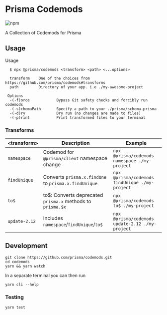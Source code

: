 # Prisma Codemods

![npm](https://img.shields.io/npm/v/@prisma/codemods?style=flat-square)

A Collection of Codemods for Prisma

## Usage

Usage

```shell
  $ npx @prisma/codemods <transform> <path> <...options>
```

```shell
  transform    One of the choices from https://github.com/prisma/codemods#transforms
  path         Directory of your app. i.e ./my-awesome-project
```

```shell
 Options
  -(-f)orce            Bypass Git safety checks and forcibly run codemods
  -(-s)chemaPath       Specify a path to your ./prisma/schema.prisma
  -(-d)ry              Dry run (no changes are made to files)
  -(-p)rint            Print transformed files to your terminal
```

### Transforms

| \<transform>  | Description                                                 | Example                                         |
| ------------- | ----------------------------------------------------------- | ----------------------------------------------- |
| `namespace`   | Codemod for `@prisma/client` namespace change               | `npx @prisma/codemods namespace ./my-project`   |
| `findUnique`  | Converts `prisma.x.findOne` to `prisma.x.findUnique`        | `npx @prisma/codemods findUnique ./my-project`  |
| `to$`         | to\$: Converts deprecated `prisma.x` methods to `prisma.$x` | `npx @prisma/codemods to$ ./my-project`         |
| `update-2.12` | Includes `namespace`/`findUnique`/`to$`                     | `npx @prisma/codemods update-2.12 ./my-project` |

## Development

```shell
git clone https://github.com/prisma/codemods.git
cd codemods
yarn && yarn watch
```

In a separate terminal you can then run

```shell
yarn cli --help
```

### Testing

```shell
yarn test
```
